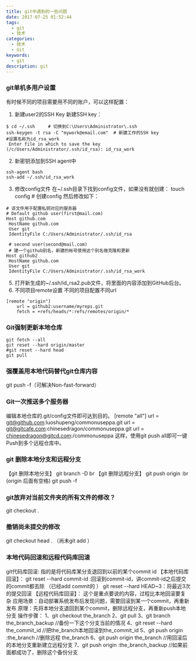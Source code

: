 ```yaml
---
title: git中遇到的一些问题
date: 2017-07-25 01:52:44
tags:
  - git
  - 技术
categories:
  - 技术
  - Git
keywords:
  - git
description: git
---
```


### git单机多用户设置
有时候不同的项目需要用不同的账户，可以这样配置：
1. 新建user2的SSH Key
   新建SSH key：
```
$ cd ~/.ssh     # 切换到C:\Users\Administrator\.ssh
ssh-keygen -t rsa -C "mywork@email.com"  # 新建工作的SSH key
#设置名称为id_rsa_work
 Enter file in which to save the key (/c/Users/Administrator/.ssh/id_rsa): id_rsa_work
```
2. 新密钥添加到SSH agent中
```
ssh-agent bash
ssh-add ~/.ssh/id_rsa_work
```
3. 修改config文件
   在~/.ssh目录下找到config文件，如果没有就创建：
   touch config        # 创建config
   然后修改如下：
```
# 该文件用于配置私钥对应的服务器
# Default github user(first@mail.com)
Host github.com
 HostName github.com
 User git
 IdentityFile C:/Users/Administrator/.ssh/id_rsa

 # second user(second@mail.com)
 # 建一个github别名，新建的帐号使用这个别名做克隆和更新
Host github2
 HostName github.com
 User git
 IdentityFile C:/Users/Administrator/.ssh/id_rsa_work
```
5. 打开新生成的~/.ssh/id_rsa2.pub文件，将里面的内容添加到GitHub后台。
6. 不同项目remote设置
    不同的项目配置不同url
```
[remote "origin"]
	url = github2:username/myreps.git
	fetch = +refs/heads/*:refs/remotes/origin/*
```
### Git强制更新本地仓库
```
git fetch --all  
git reset --hard origin/master 
#git reset --hard head
git pull
```

### 强覆盖用本地代码替代git仓库内容
  git push -f（可解决Non-fast-forward）

### Git一次推送多个服务器
编辑本地仓库的.git/config文件即可达到目的。
[remote "all"]
    url = git@github.com:luoshupeng/commonuseppa.git
    url = git@gitcafe.com:chinesedragon/commonuseppa.git
    url = chinesedragon@gitcd.com:/commonuseppa
这样，使用git push all即可一键Push到多个远程仓库中。

### git 删除本地分支和远程分支
【git 删除本地分支】
git branch -D br
【git 删除远程分支】
git push origin :br  (origin 后面有空格)
git push -f

### git放弃对当前文件夹的所有文件的修改？
git checkout .

### 撤销尚未提交的修改
git checkout head . （尚未git add ）

### 本地代码回滚和远程代码库回滚
git代码库回滚: 指的是将代码库某分支退回到以前的某个commit id
【本地代码库回滚】：
git reset --hard commit-id :回滚到commit-id，讲commit-id之后提交的commit都去除 （已经add commit的 ）
git reset --hard HEAD~3：将最近3次的提交回滚
【远程代码库回滚】：
这个是重点要说的内容，过程比本地回滚要复杂
应用场景：自动部署系统发布后发现问题，需要回滚到某一个commit，再重新发布
原理：先将本地分支退回到某个commit，删除远程分支，再重新push本地分支
操作步骤：
1、git checkout the_branch
2、git pull
3、git branch the_branch_backup //备份一下这个分支当前的情况
4、git reset --hard the_commit_id //把the_branch本地回滚到the_commit_id
5、git push origin :the_branch //删除远程 the_branch
6、git push origin the_branch //用回滚后的本地分支重新建立远程分支
7、git push origin :the_branch_backup //如果前面都成功了，删除这个备份分支
